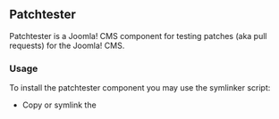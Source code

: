 ## Patchtester

Patchtester is a Joomla! CMS component for testing patches (aka pull requests) for the Joomla! CMS.

### Usage

To install the patchtester component you may use the symlinker script:

* Copy or symlink the

